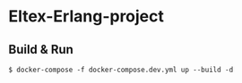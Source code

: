 # Eltex-Erlang-project


Build & Run
-----

    $ docker-compose -f docker-compose.dev.yml up --build -d
